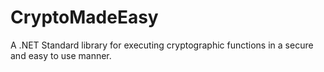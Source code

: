 # CryptoMadeEasy
A .NET Standard library for executing cryptographic functions in a secure and easy to use manner. 
